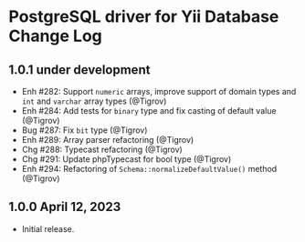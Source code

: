 # PostgreSQL driver for Yii Database Change Log

## 1.0.1 under development

- Enh #282: Support `numeric` arrays, improve support of domain types and `int` and `varchar` array types (@Tigrov)
- Enh #284: Add tests for `binary` type and fix casting of default value (@Tigrov)
- Bug #287: Fix `bit` type (@Tigrov)
- Enh #289: Array parser refactoring (@Tigrov)
- Chg #288: Typecast refactoring (@Tigrov)
- Chg #291: Update phpTypecast for bool type (@Tigrov)
- Enh #294: Refactoring of `Schema::normalizeDefaultValue()` method (@Tigrov)

## 1.0.0 April 12, 2023

- Initial release.
